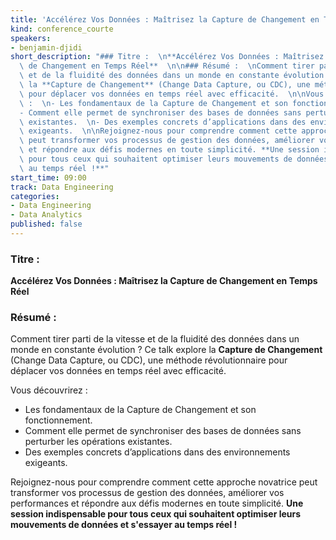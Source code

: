 ```yaml
---
title: 'Accélérez Vos Données : Maîtrisez la Capture de Changement en Temps Réel'
kind: conference_courte
speakers:
- benjamin-djidi
short_description: "### Titre :  \n**Accélérez Vos Données : Maîtrisez la Capture\
  \ de Changement en Temps Réel**  \n\n### Résumé :  \nComment tirer parti de la vitesse\
  \ et de la fluidité des données dans un monde en constante évolution ? Ce talk explore\
  \ la **Capture de Changement** (Change Data Capture, ou CDC), une méthode révolutionnaire\
  \ pour déplacer vos données en temps réel avec efficacité.  \n\nVous découvrirez\
  \ :  \n- Les fondamentaux de la Capture de Changement et son fonctionnement.  \n\
  - Comment elle permet de synchroniser des bases de données sans perturber les opérations\
  \ existantes.  \n- Des exemples concrets d’applications dans des environnements\
  \ exigeants.  \n\nRejoignez-nous pour comprendre comment cette approche novatrice\
  \ peut transformer vos processus de gestion des données, améliorer vos performances\
  \ et répondre aux défis modernes en toute simplicité. **Une session indispensable\
  \ pour tous ceux qui souhaitent optimiser leurs mouvements de données et s'essayer\
  \ au temps réel !**"
start_time: 09:00
track: Data Engineering
categories:
- Data Engineering
- Data Analytics
published: false
---
```


### Titre :  
**Accélérez Vos Données : Maîtrisez la Capture de Changement en Temps Réel**  

### Résumé :  
Comment tirer parti de la vitesse et de la fluidité des données dans un monde en constante évolution ? Ce talk explore la **Capture de Changement** (Change Data Capture, ou CDC), une méthode révolutionnaire pour déplacer vos données en temps réel avec efficacité.  

Vous découvrirez :  
- Les fondamentaux de la Capture de Changement et son fonctionnement.  
- Comment elle permet de synchroniser des bases de données sans perturber les opérations existantes.  
- Des exemples concrets d’applications dans des environnements exigeants.  

Rejoignez-nous pour comprendre comment cette approche novatrice peut transformer vos processus de gestion des données, améliorer vos performances et répondre aux défis modernes en toute simplicité. **Une session indispensable pour tous ceux qui souhaitent optimiser leurs mouvements de données et s'essayer au temps réel !**

